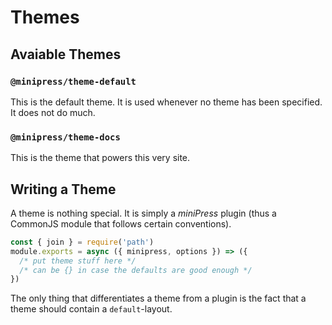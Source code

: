 # Themes

## Avaiable Themes

### `@minipress/theme-default`
This is the default theme. It is used whenever no theme has been specified. It does not do much.

### `@minipress/theme-docs`
This is the theme that powers this very site.

## Writing a Theme
A theme is nothing special. It is simply a *miniPress* plugin (thus a CommonJS module that follows certain conventions).

``` js
const { join } = require('path')
module.exports = async ({ minipress, options }) => ({
  /* put theme stuff here */
  /* can be {} in case the defaults are good enough */
})
```

The only thing that differentiates a theme from a plugin is the fact that a theme should contain a `default`-layout.
